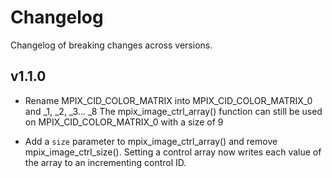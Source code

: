 # Changelog

Changelog of breaking changes across versions.

## v1.1.0

* Rename MPIX_CID_COLOR_MATRIX into MPIX_CID_COLOR_MATRIX_0 and _1, _2, _3... _8
  The mpix_image_ctrl_array() function can still be used on MPIX_CID_COLOR_MATRIX_0
  with a size of 9

* Add a `size` parameter to mpix_image_ctrl_array() and remove mpix_image_ctrl_size().
  Setting a control array now writes each value of the array to an incrementing control ID.
